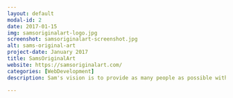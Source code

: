 ```yaml
---
layout: default
modal-id: 2
date: 2017-01-15
img: samsoriginalart-logo.jpg
screenshot: samsoriginalart-screenshot.jpg
alt: sams-original-art
project-date: January 2017
title: SamsOriginalArt
website: https://samsoriginalart.com/
categories: [WebDevelopment]
description: Sam's vision is to provide as many people as possible with high quality art at an affordable price. I was grateful to be able to help materialize Sam's vision by developing <a href="https://samsoriginalart.com" target="_blank"/>SamsOriginalArt.com</a>; an online store where users can purchase Sam's art and get it delivered right to their door. The website was designed to allow users to view high resolution images of Sam's artwork, which gave people the power to see every detail of each painting before making a purchase. <a href="https://samsoriginalart.com" target="_blank"/>SamsOriginalArt.com</a> was created using WordPress and WooCommerce.

---
```

